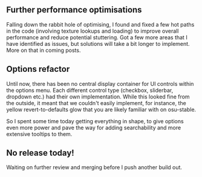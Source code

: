 ## Further performance optimisations

Falling down the rabbit hole of optimising, I found and fixed a few hot paths in the code (involving texture lookups and loading) to improve overall performance and reduce potential stuttering. Got a few more areas that I have identified as issues, but solutions will take a bit longer to implement. More on that in coming posts.

## Options refactor

Until now, there has been no central display container for UI controls within the options menu. Each different control type (checkbox, sliderbar, dropdown etc.) had their own implementation. While this looked fine from the outside, it meant that we couldn't easily implement, for instance, the yellow revert-to-defaults glow that you are likely familiar with on osu-stable.

So I spent some time today getting everything in shape, to give options even more power and pave the way for adding searchability and more extensive tooltips to them.

## No release today!

Waiting on further review and merging before I push another build out.